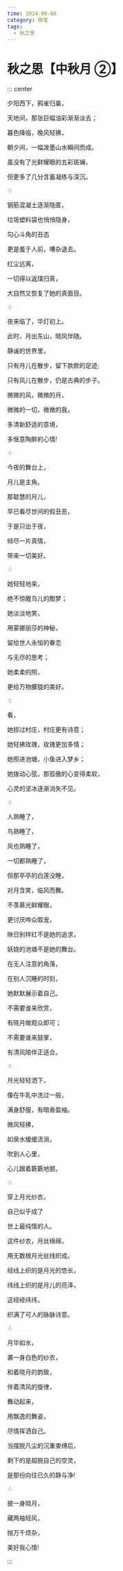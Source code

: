 ```yaml
---
time: 2014-09-08
category: 随笔
tags:
  - 秋之思
---
```


# 秋之思【中秋月 ②】

::: center

夕阳西下，鸦雀归巢，

天地间，那张巨幅油彩渐渐淡去；

暮色降临，晚风轻拂，

朝夕间，一幅泼墨山水瞬间而成。

虽没有了光鲜耀眼的五彩斑斓，

但更多了几分含蓄凝练与深沉。

♢

钢筋混凝土逐渐隐匿，

垃圾塑料袋也悄悄隐身，

勾心斗角的丑态

更是羞于人前，嘈杂退去。

红尘远离，

一切得以返璞归真，

大自然又恢复了她的真面目。

♢

夜来临了，华灯初上。

此时，月出东山，晓风伴随。

静谧的世界里，

只有月儿在散步，留下款款的足迹;

只有风儿在散步，仍是古典的步子。

微微的风，微微的月，

微微的一切，微微的我，

多清新舒适的意境，

多惬意陶醉的心情!

♢

今夜的舞台上，

月儿是主角。

那聪慧的月儿，

早已看尽世间的假丑恶，

于是只出于夜，

倾尽一片真情，

带来一切美好。

♢

她轻轻地来，

绝不惊醒鸟儿的酣梦；

她淡淡地笑，

用蒙娜丽莎的神秘，

留给世人永恒的眷恋

与无尽的思考；

她柔柔的照，

更给万物朦胧的美好。

♢

看，

她掠过村庄，村庄更有诗意；

她轻拂玫瑰，玫瑰更加多情；

她照进池塘，小鱼进入梦乡；

她拨动心弦，那孤傲的心变得柔软，

心灵的坚冰逐渐消失不见。

♢

人熟睡了，

鸟熟睡了，

风也熟睡了，

一切都熟睡了，

但那亭亭的白莲没睡，

对月含笑，临风而舞。

不羡慕光鲜耀眼，

更讨厌哗众取宠，

映日别样红不是她的追求，

妖娆的池塘不是她的舞台。

在无人注意的角落，

在别人沉睡的时刻，

她默默展示着自己。

不需要谁来欣赏，

有晓月做观众即可；

不需要谁来鼓掌，

有清风陪伴正适合。

♢

月光轻轻洒下，

像在牛乳中洗过一般，

满身舒服，有暗香盈袖。

微风轻拂，

如泉水缓缓流淌，

吹到人心里，

心儿跟着簌簌地颤。

♢

穿上月光纱衣，

自己似乎成了

世上最纯情的人。

这件纱衣，月丝绵绵，

用无数根月光丝线织成。

经线上织的是月光的悠长，

纬线上织的是月儿的亮泽，

这经经纬纬，

织满了可人的脉脉诗意。

♢

月华如水，

袭一身白色的纱衣，

和着晓月的韵致，

伴着清风的旋律，

舞动起来，

用飘逸的舞姿，

尽情挥洒自己。

当摆脱凡尘的沉重束缚后，

剩下的是超脱自己的空灵，

是那份向往已久的静与净!

♢

披一身晓月，

藏两袖轻风，

抛万千烦杂，

美好我心情!

:::
